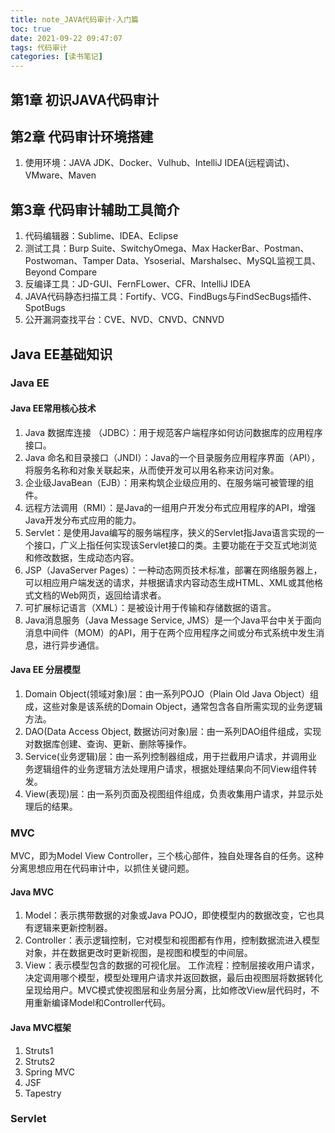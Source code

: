 ```yaml
---
title: note_JAVA代码审计-入门篇
toc: true
date: 2021-09-22 09:47:07
tags: 代码审计
categories: [读书笔记]
---
```


## 第1章 初识JAVA代码审计

## 第2章 代码审计环境搭建
1. 使用环境：JAVA JDK、Docker、Vulhub、IntelliJ IDEA(远程调试)、VMware、Maven

## 第3章 代码审计辅助工具简介
1. 代码编辑器：Sublime、IDEA、Eclipse
1. 测试工具：Burp Suite、SwitchyOmega、Max HackerBar、Postman、Postwoman、Tamper Data、Ysoserial、Marshalsec、MySQL监视工具、Beyond Compare
1. 反编译工具：JD-GUI、FernFLower、CFR、IntelliJ IDEA
1. JAVA代码静态扫描工具：Fortify、VCG、FindBugs与FindSecBugs插件、SpotBugs
1. 公开漏洞查找平台：CVE、NVD、CNVD、CNNVD

## Java EE基础知识

### Java EE

#### Java EE常用核心技术
1. Java 数据库连接 （JDBC）：用于规范客户端程序如何访问数据库的应用程序接口。
1. Java 命名和目录接口（JNDI）：Java的一个目录服务应用程序界面（API），将服务名称和对象关联起来，从而使开发可以用名称来访问对象。
1. 企业级JavaBean（EJB）：用来构筑企业级应用的、在服务端可被管理的组件。
1. 远程方法调用（RMI）：是Java的一组用户开发分布式应用程序的API，增强Java开发分布式应用的能力。
1. Servlet：是使用Java编写的服务端程序，狭义的Servlet指Java语言实现的一个接口，广义上指任何实现该Servlet接口的类。主要功能在于交互式地浏览和修改数据，生成动态内容。
1. JSP（JavaServer Pages）：一种动态网页技术标准，部署在网络服务器上，可以相应用户端发送的请求，并根据请求内容动态生成HTML、XML或其他格式文档的Web网页，返回给请求者。
1. 可扩展标记语言（XML）：是被设计用于传输和存储数据的语言。
1. Java消息服务（Java Message Service, JMS）是一个Java平台中关于面向消息中间件（MOM）的API，用于在两个应用程序之间或分布式系统中发生消息，进行异步通信。

#### Java EE 分层模型
1. Domain Object(领域对象)层：由一系列POJO（Plain Old Java Object）组成，这些对象是该系统的Domain Object，通常包含各自所需实现的业务逻辑方法。
1. DAO(Data Access Object, 数据访问对象)层：由一系列DAO组件组成，实现对数据库创建、查询、更新、删除等操作。
1. Service(业务逻辑)层：由一系列控制器组成，用于拦截用户请求，并调用业务逻辑组件的业务逻辑方法处理用户请求，根据处理结果向不同View组件转发。
1. View(表现)层：由一系列页面及视图组件组成，负责收集用户请求，并显示处理后的结果。

### MVC

MVC，即为Model View Controller，三个核心部件，独自处理各自的任务。这种分离思想应用在代码审计中，以抓住关键问题。

#### Java MVC
1. Model：表示携带数据的对象或Java POJO，即使模型内的数据改变，它也具有逻辑来更新控制器。
1. Controller：表示逻辑控制，它对模型和视图都有作用，控制数据流进入模型对象，并在数据更改时更新视图，是视图和模型的中间层。
1. View：表示模型包含的数据的可视化层。
工作流程：控制层接收用户请求，决定调用哪个模型，模型处理用户请求并返回数据，最后由视图层将数据转化呈现给用户。MVC模式使视图层和业务层分离，比如修改View层代码时，不用重新编译Model和Controller代码。

#### Java MVC框架
1. Struts1
1. Struts2
1. Spring MVC
1. JSF
1. Tapestry

### Servlet
